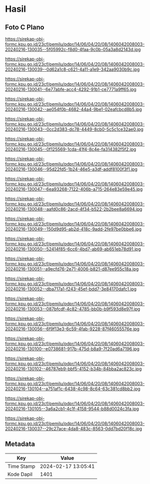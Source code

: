 # Hasil

## Foto C Plano

https://sirekap-obj-formc.kpu.go.id/23cf/pemilu/pdpr/14/06/04/20/08/1406042008003-20240216-130035--5f05992c-f8d0-4faa-9c0b-05a3a8d2143d.jpg

https://sirekap-obj-formc.kpu.go.id/23cf/pemilu/pdpr/14/06/04/20/08/1406042008003-20240216-130039--0d62a1c8-c621-4a11-a1e9-342aa9030b9c.jpg

https://sirekap-obj-formc.kpu.go.id/23cf/pemilu/pdpr/14/06/04/20/08/1406042008003-20240216-130041--6e77abfe-acc4-4292-91b1-ce7771a9ff65.jpg

https://sirekap-obj-formc.kpu.go.id/23cf/pemilu/pdpr/14/06/04/20/08/1406042008003-20240216-130042--ae054f0b-4682-44a4-9be1-02eafcbcd8b5.jpg

https://sirekap-obj-formc.kpu.go.id/23cf/pemilu/pdpr/14/06/04/20/08/1406042008003-20240216-130043--0cc2d383-dc78-4449-8cb0-5c5c1ce32ae0.jpg

https://sirekap-obj-formc.kpu.go.id/23cf/pemilu/pdpr/14/06/04/20/08/1406042008003-20240216-130045--0f125569-1cda-41f4-8c4e-fa314382f5f2.jpg

https://sirekap-obj-formc.kpu.go.id/23cf/pemilu/pdpr/14/06/04/20/08/1406042008003-20240216-130046--95d22fd5-1b24-46e5-a3df-addf8100f3f1.jpg

https://sirekap-obj-formc.kpu.go.id/23cf/pemilu/pdpr/14/06/04/20/08/1406042008003-20240216-130047--6ea93268-7122-406b-a715-264e83e59e45.jpg

https://sirekap-obj-formc.kpu.go.id/23cf/pemilu/pdpr/14/06/04/20/08/1406042008003-20240216-130048--aafd0c86-2acd-4f34-b522-2b2bee8a6694.jpg

https://sirekap-obj-formc.kpu.go.id/23cf/pemilu/pdpr/14/06/04/20/08/1406042008003-20240216-130049--150d9d95-ab2d-418c-9add-2fe97be0bbe6.jpg

https://sirekap-obj-formc.kpu.go.id/23cf/pemilu/pdpr/14/06/04/20/08/1406042008003-20240216-130050--52414f85-6cc6-4bd7-ab69-ab651eb78d91.jpg

https://sirekap-obj-formc.kpu.go.id/23cf/pemilu/pdpr/14/06/04/20/08/1406042008003-20240216-130051--a9ecfd76-2e71-4006-b821-d87ee955c18a.jpg

https://sirekap-obj-formc.kpu.go.id/23cf/pemilu/pdpr/14/06/04/20/08/1406042008003-20240216-130052--dba717a1-f243-45ef-bdd7-3e84170dafc1.jpg

https://sirekap-obj-formc.kpu.go.id/23cf/pemilu/pdpr/14/06/04/20/08/1406042008003-20240216-130053--087bfcdf-4c82-4785-bb0b-b9f593d8e97f.jpg

https://sirekap-obj-formc.kpu.go.id/23cf/pemilu/pdpr/14/06/04/20/08/1406042008003-20240216-130056--6f9f13e3-6c59-4fab-9228-87f46055576e.jpg

https://sirekap-obj-formc.kpu.go.id/23cf/pemilu/pdpr/14/06/04/20/08/1406042008003-20240216-130100--e0738681-917b-475d-b8a9-7f20ad6a7196.jpg

https://sirekap-obj-formc.kpu.go.id/23cf/pemilu/pdpr/14/06/04/20/08/1406042008003-20240216-130102--46787eb9-bbf5-4152-b34b-84bba2ac823c.jpg

https://sirekap-obj-formc.kpu.go.id/23cf/pemilu/pdpr/14/06/04/20/08/1406042008003-20240216-130104--a751af1c-6438-4c98-8c64-63c381cd8bb2.jpg

https://sirekap-obj-formc.kpu.go.id/23cf/pemilu/pdpr/14/06/04/20/08/1406042008003-20240216-130105--3a6a2cb1-4c1f-4158-9544-b88d0024c3fa.jpg

https://sirekap-obj-formc.kpu.go.id/23cf/pemilu/pdpr/14/06/04/20/08/1406042008003-20240216-130037--29c27ace-4da8-483c-8563-0dd7bd20f18c.jpg


## Metadata

| Key        | Value               |
| ---------- | ------------------- |
| Time Stamp | 2024-02-17 13:05:41 |
| Kode Dapil | 1401                |




